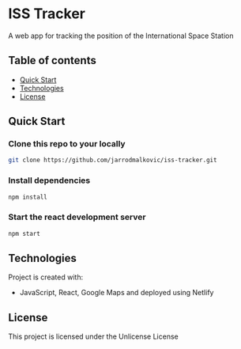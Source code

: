 # ISS Tracker

A web app for tracking the position of the International Space Station

## Table of contents

- [Quick Start](#quick-start)
- [Technologies](#technologies)
- [License](#license)

## Quick Start

### Clone this repo to your locally

```bash
git clone https://github.com/jarrodmalkovic/iss-tracker.git
```

### Install dependencies

```bash
npm install
```

### Start the react development server

```bash
npm start
```

## Technologies

Project is created with:
- JavaScript, React, Google Maps and deployed using Netlify

## License

This project is licensed under the Unlicense License
